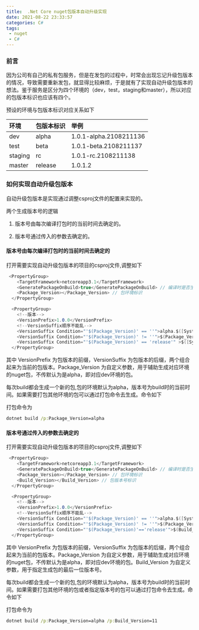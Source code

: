 ```yaml
---
title:  .Net Core nuget包版本自动升级实现
date: 2021-08-22 23:33:57
categories: C# 
tags: 
 - nuget
 - C#
---
```

### 前言

因为公司有自己的私有包服务，但是在发包的过程中，时常会出现忘记升级包版本的情况，导致需要重新发包，就显得比较麻烦，于是就有了实现自动升级包版本的想法。鉴于服务是区分为四个环境的（dev，test，staging和master），所以对应的包版本标识也应该有四个。
<!--more-->

预设的环境与包版本标识对应关系如下

| 环境 | 包版本标识 | 举例 |
|:-| :-| :-|
| dev | alpha | 1.0.1-alpha.2108211136 |
| test | beta | 1.0.1-beta.2108211137 |
| staging | rc | 1.0.1-rc.2108211138 |
| master | release | 1.0.1.2 |

### 如何实现自动升级包版本

自动升级包版本是实现通过调整csproj文件的配置来实现的。

两个生成版本号的逻辑

1. 版本号由每次编译打包时的当前时间去确定的。

2. 版本号通过传入的参数去确定的。

#### 版本号由每次编译打包时的当前时间去确定的

打开需要实现自动升级包版本的项目的csproj文件,调整如下

```cs
 <PropertyGroup>
    <TargetFramework>netcoreapp3.1</TargetFramework>
    <GeneratePackageOnBuild>true</GeneratePackageOnBuild> // 编译时是否生成nuget包
    <Package_Version></Package_Version> // 包环境标识
  </PropertyGroup>

  <PropertyGroup>
    <!--版本-->
    <VersionPrefix>1.0.0</VersionPrefix>
    <!--VersionSuffix顺序不能乱-->
    <VersionSuffix Condition="'$(Package_Version)' == ''">alpha.$([System.DateTime]::Now.ToString(`yyMMddHHmm`))</VersionSuffix>
    <VersionSuffix Condition="'$(Package_Version)' != ''">$(Package_Version).$([System.DateTime]::Now.ToString(`yyMMddHHmm`))</VersionSuffix>
    <VersionSuffix Condition="'$(Package_Version)' == 'release'" >$([System.DateTime]::UtcNow.Date.Subtract($([System.DateTime]::Parse("2021-01-01"))).TotalDays)</VersionSuffix>
  </PropertyGroup>
```

其中 VersionPrefix 为包版本的前缀，VersionSuffix 为包版本的后缀，两个组合起来为当前的包版本。Package_Version 为自定义参数，用于辅助生成对应环境的nuget包，不传默认为是alpha，即对应dev环境的包。

每次build都会生成一个新的包,包的环境默认为alpha，版本号为build时的当前时间。如果需要打包其他环境的包可以通过打包命令去生成。命令如下

打包命令为

```cmd
dotnet build /p:Package_Version=alpha
```

#### 版本号通过传入的参数去确定的

打开需要实现自动升级包版本的项目的csproj文件,调整如下

```cs
 <PropertyGroup>
    <TargetFramework>netcoreapp3.1</TargetFramework>
    <GeneratePackageOnBuild>true</GeneratePackageOnBuild> // 编译时是否生成nuget包
    <Package_Version></Package_Version> // 包环境标识
    <Build_Version></Build_Version> // 包版本号标识
  </PropertyGroup>

  <PropertyGroup>
    <!--版本-->
    <VersionPrefix>1.0.0</VersionPrefix>
    <!--VersionSuffix顺序不能乱-->
    <VersionSuffix Condition="'$(Package_Version)' == ''">alpha.$([System.DateTime]::Now.ToString(`yyMMddHHmm`))</VersionSuffix>
    <VersionSuffix Condition="'$(Package_Version)' != ''">$(Package_Version).$(Build_Version)</VersionSuffix>
    <VersionSuffix Condition="'$(Package_Version)'=='release'">$(Build_Version)</VersionSuffix>
  </PropertyGroup>
```

其中 VersionPrefix 为包版本的前缀，VersionSuffix 为包版本的后缀，两个组合起来为当前的包版本。Package_Version 为自定义参数，用于辅助生成对应环境的nuget包，不传默认为是alpha，即对应dev环境的包。Build_Version 为自定义参数，用于指定生成包的最后一位版本号。

每次build都会生成一个新的包,包的环境默认为alpha，版本号为build时的当前时间。如果需要打包其他环境的包或者指定版本号的包可以通过打包命令去生成。命令如下

打包命令为

```cmd
dotnet build /p:Package_Version=alpha /p:Build_Version=11
```
